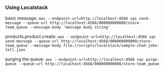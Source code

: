 ### Using Localstack
basic message: `aws --endpoint-url=http://localhost:4568 sqs send-message --queue-url http://localhost:4568/000000000000/store-team_queue --message-body 'message body string'`

products.product.create: `aws --endpoint-url=http://localhost:4568 sqs send-message --queue-url http://localhost:4568/000000000000/store-team_queue --message-body file://scripts/localstack/sample-chad-joke-tell.json`

purging the queue: `aws --endpoint-url=http://localhost:4568 sqs purge-queue --queue-url http://localhost:4568/000000000000/store-team_queue`
